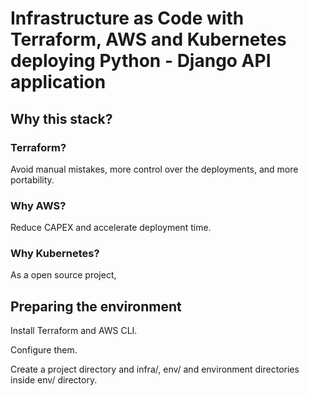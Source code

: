 # Infrastructure as Code with Terraform, AWS and Kubernetes deploying Python - Django API application

## Why this stack?

### Terraform?

Avoid manual mistakes, more control over the deployments, and more portability.

### Why AWS?

Reduce CAPEX and accelerate deployment time.

### Why Kubernetes?

As a open source project, 

## Preparing the environment

Install Terraform and AWS CLI.

Configure them.

Create a project directory and infra/, env/ and environment directories inside env/ directory.

